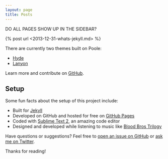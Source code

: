 ```yaml
---  
layout: page  
title: Posts  
---  
```


<p class="message">  
    DO ALL PAGES SHOW UP IN THE SIDEBAR?  
</p>  

{% post url <2013-12-31-whats-jekyll.md> %}  

There are currently two themes built on Poole:  

* [Hyde](http://hyde.getpoole.com)  
* [Lanyon](http://lanyon.getpoole.com)  

Learn more and contribute on [GitHub](https://github.com/poole).  

## Setup  

Some fun facts about the setup of this project include:  

* Built for [Jekyll](http://jekyllrb.com)  
* Developed on GitHub and hosted for free on [GitHub Pages](https://pages.github.com)  
* Coded with [Sublime Text 2](http://sublimetext.com), an amazing code editor  
* Designed and developed while listening to music like [Blood Bros Trilogy](https://soundcloud.com/maddecent/sets/blood-bros-series)  

Have questions or suggestions? Feel free to [open an issue on GitHub](https://github.com/poole/issues/new) or [ask me on Twitter](https://twitter.com/mdo).  

Thanks for reading!  
